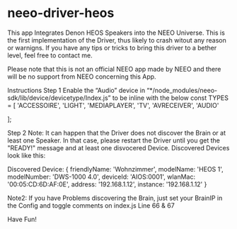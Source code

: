 # neeo-driver-heos

This app Integrates Denon HEOS Speakers into the NEEO Universe. This is the first implementation of the Driver, thus likely to crash witout any reason or warnigns.
If you have any tips or tricks to bring this driver to a bether level, feel free to contact me.

Please note that this is not an official NEEO app made by NEEO and there will be no support from NEEO concerning this App.

Instructions
Step 1
Enable the “Audio” device in “*/node_modules/neeo-sdk/lib/device/devicetype/Index.js” to be inline with the below
const TYPES = [
  'ACCESSOIRE',
  'LIGHT',
  'MEDIAPLAYER',
  'TV',
  'AVRECEIVER',
  'AUDIO'

];


Step 2
Note: It can happen that the Driver does not discover the Brain or at least one Speaker. In that case, please restart the Driver until you get the "READY!" message and at least one disvocered Device.
Discovered Devices look like this:

Discovered Device:  { friendlyName: 'Wohnzimmer',
  modelName: 'HEOS 1',
  modelNumber: 'DWS-1000 4.0',
  deviceId: 'AIOS:0001',
  wlanMac: '00:05:CD:6D:AF:0E',
  address: '192.168.1.12',
  instance: '192.168.1.12' }


Note2: If you have Problems discovering the Brain, just set your BrainIP in the Config and toggle comments on index.js Line 66 & 67

Have Fun!
